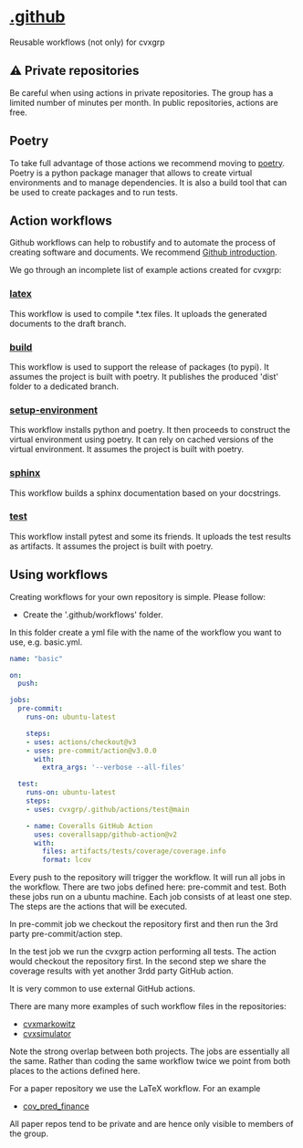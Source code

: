 # [.github](https://docs.github.com/en/actions/using-workflows/creating-starter-workflows-for-your-organization#creating-a-starter-workflow)

Reusable workflows (not only) for cvxgrp

## :warning: Private repositories

Be careful when using actions in private repositories.
The group has a limited number of minutes per month.
In public repositories, actions are free.

## Poetry

To take full advantage of those actions we recommend moving to [poetry](https://python-poetry.org/).
Poetry is a python package manager that allows to create
virtual environments and to manage dependencies.
It is also a build tool that can be used to create packages and to run tests.

## Action workflows

Github workflows can help to robustify and to automate
the process of creating software and documents.
We recommend [Github introduction](https://docs.github.com/actions).

We go through an incomplete list of example actions created for cvxgrp:

### [latex](https://github.com/cvxgrp/.github/blob/main/actions/latex/action.yml)

This workflow is used to compile *.tex files.
It uploads the generated documents to the draft branch.

### [build](https://github.com/cvxgrp/.github/blob/main/actions/build/action.yml)

This workflow is used to support the release of packages (to pypi).
It assumes the project is built with poetry. It publishes the produced
'dist' folder to a dedicated branch.

### [setup-environment](https://github.com/cvxgrp/.github/blob/main/actions/setup-environment/action.yml)

This workflow installs python and poetry.
It then proceeds to construct the virtual environment using poetry.
It can rely on cached versions of the virtual environment.
It assumes the project is built with poetry.

### [sphinx](https://github.com/cvxgrp/.github/blob/main/actions/sphinx/action.yml)

This workflow builds a sphinx documentation based on your docstrings.

### [test](https://github.com/cvxgrp/.github/blob/main/actions/test/action.yml)

This workflow install pytest and some its friends.
It uploads the test results as artifacts.
It assumes the project is built with poetry.

## Using workflows

Creating workflows for your own repository is simple.
Please follow:

- Create the '.github/workflows' folder.

In this folder create a yml file with the name of the workflow
you want to use, e.g. basic.yml.

```yaml
name: "basic"

on:
  push:

jobs:
  pre-commit:
    runs-on: ubuntu-latest

    steps:
    - uses: actions/checkout@v3
    - uses: pre-commit/action@v3.0.0
      with:
        extra_args: '--verbose --all-files'

  test:
    runs-on: ubuntu-latest
    steps:
    - uses: cvxgrp/.github/actions/test@main

    - name: Coveralls GitHub Action
      uses: coverallsapp/github-action@v2
      with:
        files: artifacts/tests/coverage/coverage.info
        format: lcov
```

Every push to the repository will trigger the workflow.
It will run all jobs in the workflow.
There are two jobs defined here: pre-commit and test.
Both these jobs run on a ubuntu machine.
Each job consists of at least one step.
The steps are the actions that will be executed.

In pre-commit job we checkout the repository first and then
run the 3rd party pre-commit/action step.

In the test job we run the cvxgrp action performing
all tests. The action would checkout the repository first.
In the second step we share the coverage results
with yet another 3rdd party GitHub action.

It is very common to use external GitHub actions.

There are many more examples of such workflow files in the repositories:

- [cvxmarkowitz](https://github.com/cvxgrp/cvxmarkowitz/tree/main/.github/workflows)
- [cvxsimulator](https://github.com/cvxgrp/simulator/tree/main/.github/workflows)

Note the strong overlap between both projects.
The jobs are essentially all the same.
Rather than coding the same workflow twice we point from both places to the actions
defined here.

For a paper repository we use the LaTeX workflow. For an example

- [cov_pred_finance](https://github.com/cvxgrp/cov_pred_finance_paper/tree/main/.github/workflows)

All paper repos tend to be private and are hence only
visible to members of the group.
